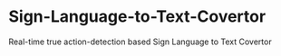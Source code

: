# Sign-Language-to-Text-Covertor
Real-time true action-detection based Sign Language to Text Covertor
